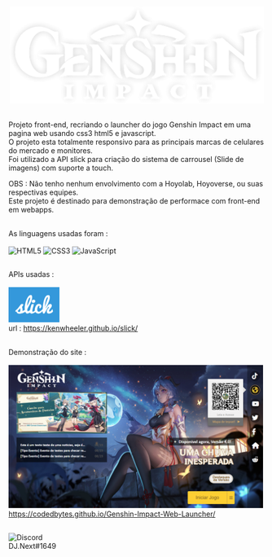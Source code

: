 <div align="center">
  <img src="/logo.png">
</div>

##

Projeto front-end, recriando o launcher do jogo Genshin Impact em uma pagina web usando css3 html5 e javascript.<br>
O projeto esta totalmente responsivo para as principais marcas de celulares do mercado e monitores.<br>
Foi utilizado a API slick para criação do sistema de carrousel (Slide de imagens) com suporte a touch. 

OBS : Não tenho nenhum envolvimento com a Hoyolab, Hoyoverse, ou suas respectivas equipes. <br>
Este projeto é destinado para demonstração de performace com front-end em webapps.

##
 
As linguagens usadas foram : <br><br>
  ![HTML5](https://img.shields.io/badge/html5-%23E34F26.svg?style=for-the-badge&logo=html5&logoColor=white)
  ![CSS3](https://img.shields.io/badge/css3-%231572B6.svg?style=for-the-badge&logo=css3&logoColor=white)
  ![JavaScript](https://img.shields.io/badge/javascript-%23323330.svg?style=for-the-badge&logo=javascript&logoColor=%23F7DF1E)
  
  ##

APIs usadas :<br><br>
<img src="/pre.png" width="100px"> <br>
url : https://kenwheeler.github.io/slick/
   
  ##

Demonstração do site :<br><br>
<img src="/demo.png" width="500px"><br>
https://codedbytes.github.io/Genshin-Impact-Web-Launcher/

  ##

![Discord](https://img.shields.io/badge/Discord-%235865F2.svg?style=for-the-badge&logo=discord&logoColor=white) <br> DJ.Next#1649
